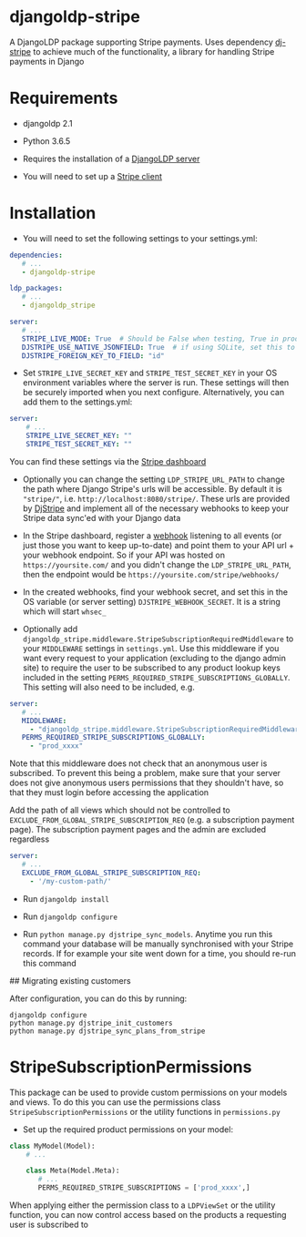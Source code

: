 # djangoldp-stripe

A DjangoLDP package supporting Stripe payments. Uses dependency [dj-stripe](https://github.com/dj-stripe/dj-stripe) to achieve much of the functionality, a library for handling Stripe payments in Django

# Requirements

* djangoldp 2.1
* Python 3.6.5

* Requires the installation of a [DjangoLDP server](https://docs.startinblox.com/import_documentation/djangoldp_guide/install-djangoldp-server.html)

* You will need to set up a [Stripe client](https://dashboard.stripe.com/test/dashboard)

# Installation

* You will need to set the following settings to your settings.yml:

```yaml
dependencies:
   # ...
   - djangoldp-stripe

ldp_packages:
   # ...
   - djangoldp_stripe

server:
   # ...
   STRIPE_LIVE_MODE: True  # Should be False when testing, True in production
   DJSTRIPE_USE_NATIVE_JSONFIELD: True  # if using SQLite, set this to False
   DJSTRIPE_FOREIGN_KEY_TO_FIELD: "id"
```

* Set `STRIPE_LIVE_SECRET_KEY` and `STRIPE_TEST_SECRET_KEY` in your OS environment variables where the server is run. These settings will then be securely imported when you next configure. Alternatively, you can add them to the settings.yml:

```yaml
server:
    # ...
    STRIPE_LIVE_SECRET_KEY: ""
    STRIPE_TEST_SECRET_KEY: ""
```

You can find these settings via the [Stripe dashboard](https://dashboard.stripe.com/)

* Optionally you can change the setting `LDP_STRIPE_URL_PATH` to change the path where Django Stripe's urls will be accessible. By default it is `"stripe/"`, i.e. `http://localhost:8080/stripe/`. These urls are provided by [DjStripe](https://github.com/dj-stripe/dj-stripe/blob/master/djstripe/urls.py) and implement all of the necessary webhooks to keep your Stripe data sync'ed with your Django data

* In the Stripe dashboard, register a [webhook](https://stripe.com/docs/webhooks) listening to all events (or just those you want to keep up-to-date) and point them to your API url + your webhook endpoint. So if your API was hosted on `https://yoursite.com/` and you didn't change the `LDP_STRIPE_URL_PATH`, then the endpoint would be `https://yoursite.com/stripe/webhooks/`

* In the created webhooks, find your webhook secret, and set this in the OS variable (or server setting) `DJSTRIPE_WEBHOOK_SECRET`. It is a string which will start `whsec_`

* Optionally add `djangoldp_stripe.middleware.StripeSubscriptionRequiredMiddleware` to your `MIDDLEWARE` settings in `settings.yml`. Use this middleware if you want every request to your application (excluding to the django admin site) to require the user to be subscribed to any product lookup keys included in the setting `PERMS_REQUIRED_STRIPE_SUBSCRIPTIONS_GLOBALLY`. This setting will also need to be included, e.g.

```yaml
server:
   # ...
   MIDDLEWARE:
     - "djangoldp_stripe.middleware.StripeSubscriptionRequiredMiddleware"
   PERMS_REQUIRED_STRIPE_SUBSCRIPTIONS_GLOBALLY:
     - "prod_xxxx"
```

Note that this middleware does not check that an anonymous user is subscribed. To prevent this being a problem, make sure that your server does not give anonymous users permissions that they shouldn't have, so that they must login before accessing the application

Add the path of all views which should not be controlled to `EXCLUDE_FROM_GLOBAL_STRIPE_SUBSCRIPTION_REQ` (e.g. a subscription payment page). The subscription payment pages and the admin are excluded regardless

```yaml
server:
   # ...
   EXCLUDE_FROM_GLOBAL_STRIPE_SUBSCRIPTION_REQ:
     - '/my-custom-path/'
```

* Run `djangoldp install`

* Run `djangoldp configure`

* Run `python manage.py djstripe_sync_models`. Anytime you run this command your database will be manually synchronised with your Stripe records. If for example your site went down for a time, you should re-run this command

## Migrating existing customers

After configuration, you can do this by running:

```
djangoldp configure
python manage.py djstripe_init_customers
python manage.py djstripe_sync_plans_from_stripe
```

# StripeSubscriptionPermissions

This package can be used to provide custom permissions on your models and views. To do this you can use the permissions class `StripeSubscriptionPermissions` or the utility functions in `permissions.py`

* Set up the required product permissions on your model:

```python
class MyModel(Model):
    # ...

    class Meta(Model.Meta):
       # ...
       PERMS_REQUIRED_STRIPE_SUBSCRIPTIONS = ['prod_xxxx',]
```

When applying either the permission class to a `LDPViewSet` or the utility function, you can now control access based on the products a requesting user is subscribed to

